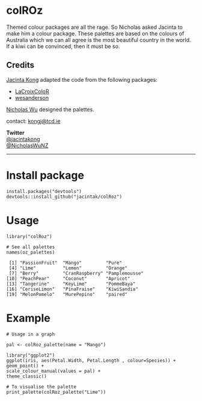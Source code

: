 # colROz

Themed colour packages are all the rage. So Nicholas asked Jacinta to make him a colour package. These palettes are based on the colours of Australia which we can all agree is the most beautiful country in the world. If a kiwi can be convinced, then it must be so.

## Credits

[Jacinta Kong](https://jacintak.github.io) adapted the code from the following packages:

* [LaCroixColoR](https://github.com/johannesbjork/LaCroixColoR)
* [wesanderson](https://github.com/karthik/wesanderson)

[Nicholas Wu](https://github.com/nicholaswunz) designed the palettes.

contact: <kongj@tcd.ie>

**Twitter**   
[@jacintakong](https://twitter.com/jacintakong)   
[@NicholasWuNZ](https://twitter.com/NicholasWuNZ)  

***

# Install package

```
install.packages("devtools")
devtools::install_github("jacintak/colRoz")
```

# Usage

```
library("colRoz")

# See all palettes
names(oz_palettes)

 [1] "PassionFruit"  "Mango"         "Pure"         
 [4] "Lime"          "Lemon"         "Orange"       
 [7] "Berry"         "CranRaspberry" "Pamplemousse" 
[10] "PeachPear"     "Coconut"       "Apricot"      
[13] "Tangerine"     "KeyLime"       "PommeBaya"    
[16] "CeriseLimon"   "PinaFraise"    "KiwiSandia"   
[19] "MelonPomelo"   "MurePepino"    "paired"  
```


# Example
```
# Usage in a graph

pal <- colRoz_palette(name = "Mango")

library("ggplot2")
ggplot(iris, aes(Petal.Width, Petal.Length , colour=Species)) +
geom_point() +
scale_colour_manual(values = pal) +
theme_classic()

# To visualise the palette
print_palette(colRoz_palette("Lime"))
```

